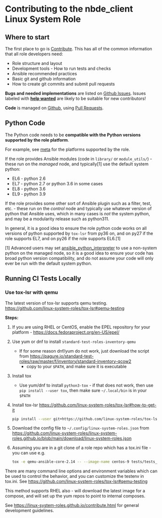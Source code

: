 # Contributing to the nbde_client Linux System Role

## Where to start

The first place to go is [Contribute](https://linux-system-roles.github.io/contribute.html).
This has all of the common information that all role developers need:

* Role structure and layout
* Development tools - How to run tests and checks
* Ansible recommended practices
* Basic git and github information
* How to create git commits and submit pull requests

**Bugs and needed implementations** are listed on
[Github Issues](https://github.com/linux-system-roles/nbde_client/issues).
Issues labeled with
[**help wanted**](https://github.com/linux-system-roles/nbde_client/issues?q=is%3Aissue+is%3Aopen+label%3A%22help+wanted%22)
are likely to be suitable for new contributors!

**Code** is managed on [Github](https://github.com/linux-system-roles/nbde_client), using
[Pull Requests](https://help.github.com/en/github/collaborating-with-issues-and-pull-requests/about-pull-requests).

## Python Code

The Python code needs to be **compatible with the Python versions supported by
the role platform**.

For example, see [meta](https://github.com/linux-system-roles/nbde_client/blob/main/meta/main.yml)
for the platforms supported by the role.

If the role provides Ansible modules (code in `library/` or `module_utils/`) -
these run on the *managed* node, and typically[1] use the default system python:

* EL6 - python 2.6
* EL7 - python 2.7 or python 3.6 in some cases
* EL8 - python 3.6
* EL9 - python 3.9

If the role provides some other sort of Ansible plugin such as a filter, test,
etc. - these run on the *control* node and typically use whatever version of
python that Ansible uses, which in many cases is *not* the system python, and
may be a modularity release such as python311.

In general, it is a good idea to ensure the role python code works on all
versions of python supported by `tox-lsr` from py36 on, and on py27 if the role
supports EL7, and on py26 if the role supports EL6.[1]

[1] Advanced users may set
[ansible_python_interpreter](https://docs.ansible.com/ansible/latest/reference_appendices/special_variables.html#term-ansible_python_interpreter)
to use a non-system python on the managed node, so it is a good idea to ensure
your code has broad python version compatibility, and do not assume your code
will only ever be run with the default system python.

## Running CI Tests Locally

### Use tox-lsr with qemu

The latest version of tox-lsr supports qemu testing.
<https://github.com/linux-system-roles/tox-lsr#qemu-testing>

**Steps:**

1. If you are using RHEL or CentOS, enable the EPEL repository for your
   platform - <https://docs.fedoraproject.org/en-US/epel/>

2. Use yum or dnf to install `standard-test-roles-inventory-qemu`
   * If for some reason dnf/yum do not work, just download the script from
     <https://pagure.io/standard-test-roles/raw/master/f/inventory/standard-inventory-qcow2> <!--- wokeignore:rule=master -->
     * copy to your `$PATH`, and make sure it is executable

3. Install tox
   * Use yum/dnf to install `python3-tox` - if that does not work, then use
     `pip install --user tox`, then make sure `~/.local/bin` is in your `$PATH`

4. Install tox-lsr <https://github.com/linux-system-roles/tox-lsr#how-to-get-it>

   ```bash
   pip install --user git+https://github.com/linux-system-roles/tox-lsr@main
   ```

5. Download the config file to `~/.config/linux-system-roles.json` from
   <https://github.com/linux-system-roles/linux-system-roles.github.io/blob/main/download/linux-system-roles.json>

6. Assuming you are in a git clone of a role repo which has a tox.ini file -
   you can use e.g.

   ```bash
   tox -e qemu-ansible-core-2.14 -- --image-name centos-9 tests/tests_default.yml
   ```

There are many command line options and environment variables which can be used
to control the behavior, and you can customize the testenv in tox.ini. See
<https://github.com/linux-system-roles/tox-lsr#qemu-testing>

This method supports RHEL also - will download the latest image for a compose,
and will set up the yum repos to point to internal composes.

See <https://linux-system-roles.github.io/contribute.html> for general
development guidelines.
